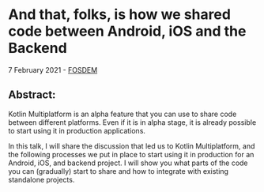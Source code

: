 # And that, folks, is how we shared code between Android, iOS and the Backend


7 February 2021 - [FOSDEM](https://fosdem.org/2021/schedule/event/and_that_folks_is_how_we_shared_code/)

## Abstract:
Kotlin Multiplatform is an alpha feature that you can use to share code between different platforms. Even if it is in alpha stage, it is already possible to start using it in production applications.

In this talk, I will share the discussion that led us to Kotlin Multiplatform, and the following processes we put in place to start using it in production for an Android, iOS, and backend project. I will show you what parts of the code you can (gradually) start to share and how to integrate with existing standalone projects.

